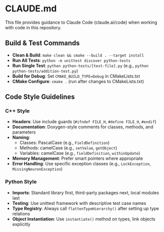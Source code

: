 # CLAUDE.md

This file provides guidance to Claude Code (claude.ai/code) when working with code in this repository.

## Build & Test Commands

- **Clean & Build**: `make clean && cmake --build . --target install`
- **Run All Tests**: `python -m unittest discover python-tests`
- **Run Single Test**: `python python-tests/[test-file].py` (e.g., `python python-tests/addition-test.py`)
- **Build for Debug**: Set `CMAKE_BUILD_TYPE=Debug` in CMakeLists.txt
- **CMake Configure**: `cmake .` (run after changes to CMakeLists.txt)

## Code Style Guidelines

### C++ Style
- **Headers**: Use include guards (`#ifndef FILE_H`, `#define FILE_H`, `#endif`)
- **Documentation**: Doxygen-style comments for classes, methods, and parameters
- **Naming**: 
  - Classes: PascalCase (e.g., `FieldDefinition`)
  - Methods: camelCase (e.g., `setValue`, `getObject`)
  - Variables: camelCase (e.g., `fieldDefinition`, `withinUpdate`)
- **Memory Management**: Prefer smart pointers where appropriate
- **Error Handling**: Use specific exception classes (e.g., `LockException`, `MissingNeuronException`)

### Python Style
- **Imports**: Standard library first, third-party packages next, local modules last
- **Testing**: Use unittest framework with descriptive test case names
- **Type Registry**: Always call `flattenTypeHierarchy()` after setting up type relations
- **Object Instantiation**: Use `instantiate()` method on types, link objects explicitly